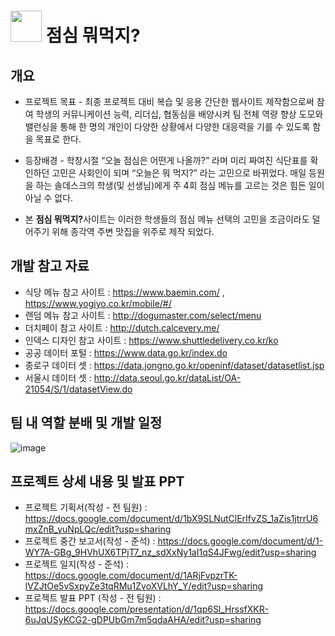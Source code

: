 # <img src=https://user-images.githubusercontent.com/84692769/149891690-9f3e6189-caa6-4f21-89ba-c2c03c68505c.png width="50" height="50">  점심 뭐먹지?

## 개요
- 프로젝트 목표 - 최종 프로젝트 대비 복습 및 응용 간단한 웹사이트 제작함으로써  참여 학생의 커뮤니케이션 능력, 리더십, 협동심을 배양시켜 팀 전체 역량 향상 도모와 밸런싱을 통해 한 명의 개인이 다양한 상황에서 다양한 대응력을 기를 수 있도록 함을 목표로 한다.

- 등장배경 - 학창시절  “오늘 점심은 어떤게 나올까?” 라며 미리 짜여진 식단표를 확인하던 고민은 사회인이 되며 “오늘은 뭐 먹지?” 라는 고민으로 바뀌었다. 매일 등원을 하는 솔데스크의 학생(및 선생님)에게 주 4회 점심 메뉴를 고르는 것은 힘든 일이 아닐 수 없다. 
- 본 <Strong>점심 뭐먹지?</Strong>사이트는 이러한 학생들의 점심 메뉴 선택의 고민을 조금이라도 덜어주기 위해 종각역 주변 맛집을 위주로 제작 되었다. 

## 개발 참고 자료
- 식당 메뉴 참고 사이트 : https://www.baemin.com/ , https://www.yogiyo.co.kr/mobile/#/
- 랜덤 메뉴 참고 사이트 : http://dogumaster.com/select/menu 
- 더치페이 참고 사이트 : http://dutch.calcevery.me/
- 인덱스 디자인 참고 사이트 : https://www.shuttledelivery.co.kr/ko 
- 공공 데이터 포털 : https://www.data.go.kr/index.do 
- 종로구 데이터 셋 : https://data.jongno.go.kr/openinf/dataset/datasetlist.jsp 
- 서울시 데이터 셋  : http://data.seoul.go.kr/dataList/OA-21054/S/1/datasetView.do 

## 팀 내 역할 분배 및 개발 일정
![image](https://user-images.githubusercontent.com/84692769/149885556-df7190bc-8c61-4a97-9832-22bc1074e335.png)

## 프로젝트 상세 내용 및 발표 PPT
- 프로젝트 기획서(작성 - 전 팀원) : https://docs.google.com/document/d/1bX9SLNutClErIfvZS_1aZis1jtrrU6mxZnB_yuNpLQc/edit?usp=sharing
- 프로젝트 중간 보고서(작성 - 준석) : https://docs.google.com/document/d/1-WY7A-GBg_9HVhUX6TPjT7_nz_sdXxNy1aI1qS4JFwg/edit?usp=sharing
- 프로젝트 일지(작성 - 준석) : https://docs.google.com/document/d/1ARjFvpzrTK-lVZJtOe5vSxpyZe3tqRMu1ZvoXVLhY_Y/edit?usp=sharing
- 프로젝트 발표 PPT (작성 - 전 팀원) : https://docs.google.com/presentation/d/1qp6Sl_HrssfXKR-6uJqUSyKCG2-gDPUbGm7m5qdaAHA/edit?usp=sharing
